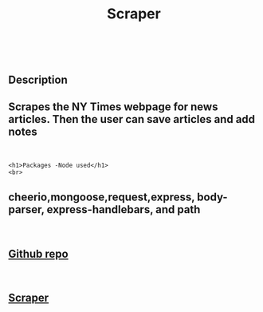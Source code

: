 <!DOCTYPE html>
<html lang="en">

<head>
    <meta charset="utf-8">
</head>

<body>

</body>
<header>
    <h1>Scraper</h1>
</header>
<section>
    <br>
    <h1>Description</h1>
    <h2>Scrapes the NY Times webpage for news articles. Then the user can save articles and add notes</h2>
    <br>
    
    <h1>Packages -Node used</h1>
    <br>
   <h2>cheerio,mongoose,request,express, body-parser, express-handlebars, and path</h2>
    <br>
    <h2>
        <a href="https://github.com/pcheno/Scraper">Github repo</a>
    </h2>
    <br>
    <h2>
        <a href="https://pure-lake-36984.herokuapp.com/">Scraper</a>
    </h2>
</section>